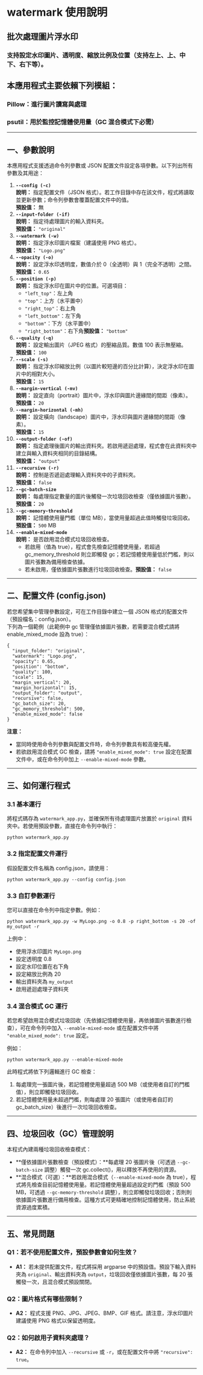 # watermark 使用說明

## 批次處理圖片浮水印

### 支持設定水印圖片、透明度、縮放比例及位置（支持左上、上、中下、右下等）。
## 本應用程式主要依賴下列模組：
### Pillow：進行圖片讀寫與處理
### psutil：用於監控記憶體使用量（GC 混合模式下必需）

---

## 一、參數說明

本應用程式支援透過命令列參數或 JSON 配置文件設定各項參數。以下列出所有參數及其用途：

1. **`--config (-c)`**  
**說明：** 指定配置文件（JSON 格式）。若工作目錄中存在該文件，程式將讀取並更新參數；命令列參數會覆蓋配置文件中的值。  
**預設值：** 無
2. **`--input-folder (-if)`**  
**說明：** 指定待處理圖片的輸入資料夾。  
**預設值：** `"original"`
3. **`--watermark (-w)`**  
**說明：** 指定浮水印圖片檔案（建議使用 PNG 格式）。  
**預設值：** `"Logo.png"`
4. **`--opacity (-o)`**  
**說明：** 設定浮水印透明度，數值介於 0（全透明）與 1（完全不透明）之間。  
**預設值：** `0.65`
5. **`--position (-p)`**  
**說明：** 指定浮水印在圖片中的位置。可選項目：
    - `"left_top"`：左上角
    - `"top"`：上方（水平置中）
    - `"right_top"`：右上角
    - `"left_bottom"`：左下角
    - `"bottom"`：下方（水平置中）
    - `"right_bottom"`：右下角**預設值：** `"bottom"`
6. **`--quality (-q)`**  
**說明：** 設定輸出圖片（JPEG 格式）的壓縮品質。數值 100 表示無壓縮。  
**預設值：** `100`
7. **`--scale (-s)`**  
**說明：** 指定浮水印縮放比例（以圖片較短邊的百分比計算），決定浮水印在圖片中的相對大小。  
**預設值：** `15`
8. **`--margin-vertical (-mv)`**  
**說明：** 設定直向（portrait）圖片中，浮水印與圖片邊緣間的間距（像素）。  
**預設值：** `20`
9. **`--margin-horizontal (-mh)`**  
**說明：** 設定橫向（landscape）圖片中，浮水印與圖片邊緣間的間距（像素）。  
**預設值：** `15`
10. **`--output-folder (-of)`**  
**說明：** 指定處理後圖片的輸出資料夾。若啟用遞迴處理，程式會在此資料夾中建立與輸入資料夾相同的目錄結構。  
**預設值：** `"output"`
11. **`--recursive (-r)`**  
**說明：** 控制是否遞迴處理輸入資料夾中的子資料夾。  
**預設值：** `false`
12. **`--gc-batch-size`**  
**說明：** 每處理指定數量的圖片後觸發一次垃圾回收檢查（僅依據圖片張數）。  
**預設值：** `20`
13. **`--gc-memory-threshold`**  
**說明：** 記憶體使用量門檻（單位 MB），當使用量超過此值時觸發垃圾回收。  
**預設值：** `500` MB
14. **`--enable-mixed-mode`**  
**說明：** 是否啟用混合模式垃圾回收檢查。
    - 若啟用（值為 true），程式會先檢查記憶體使用量，若超過 gc\_memory\_threshold 則立即觸發 gc；若記憶體使用量低於門檻，則以圖片張數為備用檢查依據。
    - 若未啟用，僅依據圖片張數進行垃圾回收檢查。**預設值：** `false`

* * *

## 二、配置文件 (config.json)

若您希望集中管理參數設定，可在工作目錄中建立一個 JSON 格式的配置文件（預設檔名：config.json）。  
下列為一個範例（此範例中 gc 管理僅依據圖片張數，若需要混合模式請將 enable\_mixed\_mode 設為 true）：

```
{
  "input_folder": "original",
  "watermark": "Logo.png",
  "opacity": 0.65,
  "position": "bottom",
  "quality": 100,
  "scale": 15,
  "margin_vertical": 20,
  "margin_horizontal": 15,
  "output_folder": "output",
  "recursive": false,
  "gc_batch_size": 20,
  "gc_memory_threshold": 500,
  "enable_mixed_mode": false
}
```

**注意：**

- 當同時使用命令列參數與配置文件時，命令列參數具有較高優先權。
- 若欲啟用混合模式 GC 檢查，請將 `"enable_mixed_mode": true` 設定在配置文件中，或在命令列中加上 `--enable-mixed-mode` 參數。

* * *

## 三、如何運行程式

### 3.1 基本運行

將程式碼存為 `watermark_app.py`，並確保所有待處理圖片放置於 `original` 資料夾中。若使用預設參數，直接在命令列中執行：

```
python watermark_app.py
```

### 3.2 指定配置文件運行

假設配置文件名稱為 config.json，請使用：

```
python watermark_app.py --config config.json
```

### 3.3 自訂參數運行

您可以直接在命令列中指定參數。例如：

```
python watermark_app.py -w MyLogo.png -o 0.8 -p right_bottom -s 20 -of my_output -r
```

上例中：

- 使用浮水印圖片 `MyLogo.png`
- 設定透明度 0.8
- 設定水印位置在右下角
- 設定縮放比例為 20
- 輸出資料夾為 `my_output`
- 啟用遞迴處理子資料夾

### 3.4 混合模式 GC 運行

若您希望啟用混合模式垃圾回收（先依據記憶體使用量，再依據圖片張數進行檢查），可在命令列中加入 `--enable-mixed-mode` 或在配置文件中將 `"enable_mixed_mode": true` 設定。

例如：

```
python watermark_app.py --enable-mixed-mode
```

此時程式將依下列邏輯進行 GC 檢查：

1. 每處理完一張圖片後，若記憶體使用量超過 500 MB（或使用者自訂的門檻值），則立即觸發垃圾回收。
2. 若記憶體使用量未超過門檻，則每處理 20 張圖片（或使用者自訂的 gc\_batch\_size）後進行一次垃圾回收檢查。

* * *

## 四、垃圾回收（GC）管理說明

本程式內建兩種垃圾回收檢查模式：

- **僅依據圖片張數檢查（預設模式）：**每處理 20 張圖片後（可透過 `--gc-batch-size` 調整）觸發一次 gc.collect()，用以釋放不再使用的資源。
- **混合模式（可選）：**若啟用混合模式（`--enable-mixed-mode` 為 true），程式將先檢查目前記憶體使用量。若記憶體使用量超過設定的門檻（預設 500 MB，可透過 `--gc-memory-threshold` 調整），則立即觸發垃圾回收；否則則依據圖片張數進行備用檢查。這種方式可更精確地控制記憶體使用，防止系統資源過度累積。

* * *

## 五、常見問題

### Q1：若不使用配置文件，預設參數會如何生效？

- **A1：** 若未提供配置文件，程式將採用 argparse 中的預設值。預設下輸入資料夾為 `original`、輸出資料夾為 `output`，垃圾回收僅依據圖片張數，每 20 張觸發一次，且混合模式預設關閉。

### Q2：圖片格式有哪些限制？

- **A2：** 程式支援 PNG、JPG、JPEG、BMP、GIF 格式。請注意，浮水印圖片建議使用 PNG 格式以保留透明度。

### Q2：如何啟用子資料夾處理？

- **A2：** 在命令列中加入 `--recursive` 或 `-r`，或在配置文件中將 `"recursive": true`。

* * *

##
